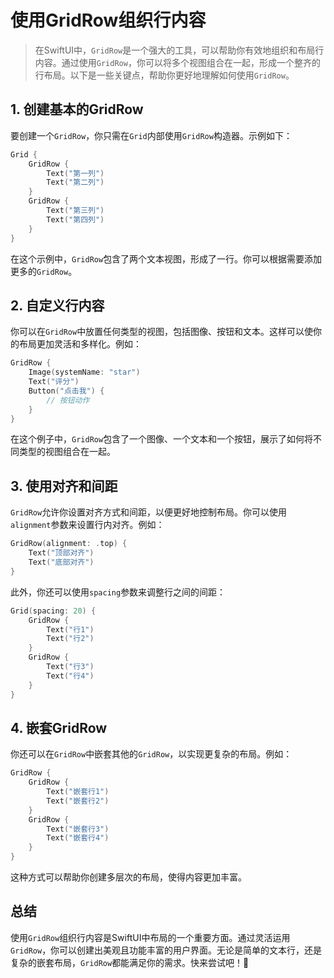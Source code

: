 ﻿# 使用GridRow组织行内容

> 在SwiftUI中，`GridRow`是一个强大的工具，可以帮助你有效地组织和布局行内容。通过使用`GridRow`，你可以将多个视图组合在一起，形成一个整齐的行布局。以下是一些关键点，帮助你更好地理解如何使用`GridRow`。

## 1. 创建基本的GridRow

要创建一个`GridRow`，你只需在`Grid`内部使用`GridRow`构造器。示例如下：

```swift
Grid {
    GridRow {
        Text("第一列")
        Text("第二列")
    }
    GridRow {
        Text("第三列")
        Text("第四列")
    }
}
```

在这个示例中，`GridRow`包含了两个文本视图，形成了一行。你可以根据需要添加更多的`GridRow`。

## 2. 自定义行内容

你可以在`GridRow`中放置任何类型的视图，包括图像、按钮和文本。这样可以使你的布局更加灵活和多样化。例如：

```swift
GridRow {
    Image(systemName: "star")
    Text("评分")
    Button("点击我") {
        // 按钮动作
    }
}
```

在这个例子中，`GridRow`包含了一个图像、一个文本和一个按钮，展示了如何将不同类型的视图组合在一起。

## 3. 使用对齐和间距

`GridRow`允许你设置对齐方式和间距，以便更好地控制布局。你可以使用`alignment`参数来设置行内对齐。例如：

```swift
GridRow(alignment: .top) {
    Text("顶部对齐")
    Text("底部对齐")
}
```

此外，你还可以使用`spacing`参数来调整行之间的间距：

```swift
Grid(spacing: 20) {
    GridRow {
        Text("行1")
        Text("行2")
    }
    GridRow {
        Text("行3")
        Text("行4")
    }
}
```

## 4. 嵌套GridRow

你还可以在`GridRow`中嵌套其他的`GridRow`，以实现更复杂的布局。例如：

```swift
GridRow {
    GridRow {
        Text("嵌套行1")
        Text("嵌套行2")
    }
    GridRow {
        Text("嵌套行3")
        Text("嵌套行4")
    }
}
```

这种方式可以帮助你创建多层次的布局，使得内容更加丰富。

## 总结

使用`GridRow`组织行内容是SwiftUI中布局的一个重要方面。通过灵活运用`GridRow`，你可以创建出美观且功能丰富的用户界面。无论是简单的文本行，还是复杂的嵌套布局，`GridRow`都能满足你的需求。快来尝试吧！🎉


